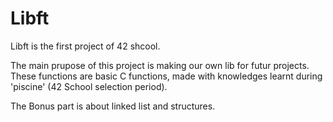 # Libft

Libft is the first project of 42 shcool.

The main prupose of this project is making our own lib for futur projects.
These functions are basic C functions, made with knowledges learnt during 'piscine' (42 School selection period).

The Bonus part is about linked list and structures.
